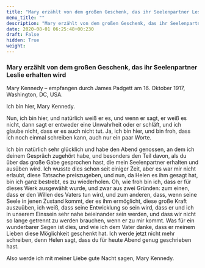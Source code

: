 ```yaml
---
title: "Mary erzählt von dem großen Geschenk, das ihr Seelenpartner Leslie erhalten wird"
menu_title: ""
description: "Mary erzählt von dem großen Geschenk, das ihr Seelenpartner Leslie erhalten wird"
date: 2020-08-01 06:25:48+00:230
draft: False
hidden: True
weight:
---
```

### Mary erzählt von dem großen Geschenk, das ihr Seelenpartner Leslie erhalten wird

Mary Kennedy – empfangen durch James Padgett am 16. Oktober 1917, Washington, DC, USA.

Ich bin hier, Mary Kennedy.

Nun, ich bin hier, und natürlich weiß er es, und wenn er sagt, er weiß es nicht, dann sagt er entweder eine Unwahrheit oder er schläft, und ich glaube nicht, dass er es auch nicht tut. Ja, ich bin hier, und bin froh, dass ich noch einmal schreiben kann, auch nur ein paar Worte.

Ich bin natürlich sehr glücklich und habe den Abend genossen, an dem ich deinem Gespräch zugehört habe, und besonders den Teil davon, als du über das große Gabe gesprochen hast, die mein Seelenpartner erhalten und ausüben wird. Ich wusste dies schon seit einiger Zeit, aber es war mir nicht erlaubt, diese Tatsache preiszugeben, und nun, da Helen es ihm gesagt hat, bin ich ganz bestrebt, es zu wiederholen. Oh, wie froh bin ich, dass er für dieses Werk ausgewählt wurde, und zwar aus zwei Gründen: zum einen, dass er den Willen des Vaters tun wird, und zum anderen, dass, wenn seine Seele in jenen Zustand kommt, der es ihm ermöglicht, diese große Kraft auszuüben, ich weiß, dass seine Entwicklung so sein wird, dass er und ich in unserem Einssein sehr nahe beieinander sein werden, und dass wir nicht so lange getrennt zu werden brauchen, wenn er zu mir kommt. Was für ein wunderbarer Segen ist dies, und wie ich dem Vater danke, dass er meinem Lieben diese Möglichkeit geschenkt hat. Ich werde jetzt nicht mehr schreiben, denn Helen sagt, dass du für heute Abend genug geschrieben hast.

Also werde ich mit meiner Liebe gute Nacht sagen, Mary Kennedy.
